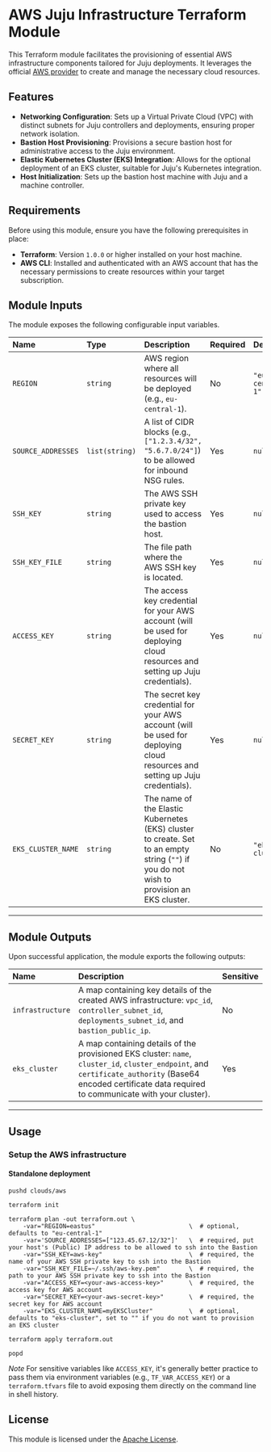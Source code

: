# AWS Juju Infrastructure Terraform Module

This Terraform module facilitates the provisioning of essential AWS infrastructure components tailored for Juju deployments. It leverages the official [AWS provider](https://registry.terraform.io/providers/hashicorp/aws/latest/docs) to create and manage the necessary cloud resources.

## Features

  * **Networking Configuration**: Sets up a Virtual Private Cloud (VPC) with distinct subnets for Juju controllers and deployments, ensuring proper network isolation.
  * **Bastion Host Provisioning**: Provisions a secure bastion host for administrative access to the Juju environment.
  * **Elastic Kubernetes Cluster (EKS) Integration**: Allows for the optional deployment of an EKS cluster, suitable for Juju's Kubernetes integration.
  * **Host Initialization**: Sets up the bastion host machine with Juju and a machine controller.

## Requirements

Before using this module, ensure you have the following prerequisites in place:

  * **Terraform**: Version `1.0.0` or higher installed on your host machine.
  * **AWS CLI**: Installed and authenticated with an AWS account that has the necessary permissions to create resources within your target subscription.

## Module Inputs

The module exposes the following configurable input variables.

| Name               | Type           | Description                                                                                                                               | Required | Default          |
|:-------------------|:---------------|:------------------------------------------------------------------------------------------------------------------------------------------|:---------|:-----------------|
| `REGION`           | `string`       | AWS region where all resources will be deployed (e.g., `eu-central-1`).                                                                   | No       | `"eu-central-1"` |
| `SOURCE_ADDRESSES` | `list(string)` | A list of CIDR blocks (e.g., `["1.2.3.4/32", "5.6.7.0/24"]`) to be allowed for inbound NSG rules.                                         | Yes      | `null`           |
| `SSH_KEY`          | `string`       | The AWS SSH private key used to access the bastion host.                                                                                  | Yes      | `null`           |
| `SSH_KEY_FILE`     | `string`       | The file path where the AWS SSH key is located.                                                                                           | Yes      | `null`           |
| `ACCESS_KEY`       | `string`       | The access key credential for your AWS account (will be used for deploying cloud resources and setting up Juju credentials).              | Yes      | `null`           |
| `SECRET_KEY`       | `string`       | The secret key credential for your AWS account (will be used for deploying cloud resources and setting up Juju credentials).              | Yes      | `null`           |
| `EKS_CLUSTER_NAME` | `string`       | The name of the Elastic Kubernetes (EKS) cluster to create. Set to an empty string (`""`) if you do not wish to provision an EKS cluster. | No       | `"eks-cluster"`  |

---

## Module Outputs

Upon successful application, the module exports the following outputs:


| Name             | Description                                                                                                                                                                                                 | Sensitive |
|:-----------------|:------------------------------------------------------------------------------------------------------------------------------------------------------------------------------------------------------------| :-------- |
| `infrastructure` | A map containing key details of the created AWS infrastructure: `vpc_id`, `controller_subnet_id`, `deployments_subnet_id`, and `bastion_public_ip`.                                                         | No        |
| `eks_cluster`    | A map containing details of the provisioned EKS cluster: `name`, `cluster_id`, `cluster_endpoint`, and `certificate_authority` (Base64 encoded certificate data required to communicate with your cluster). | Yes       |

---

## Usage

### Setup the AWS infrastructure

#### Standalone deployment

```shell
pushd clouds/aws

terraform init 

terraform plan -out terraform.out \
    -var="REGION=eastus"                          \  # optional, defaults to "eu-central-1"
    -var='SOURCE_ADDRESSES=["123.45.67.12/32"]'   \  # required, put your host's (Public) IP address to be allowed to ssh into the Bastion
    -var="SSH_KEY=aws-key"                        \  # required, the name of your AWS SSH private key to ssh into the Bastion
    -var="SSH_KEY_FILE=~/.ssh/aws-key.pem"        \  # required, the path to your AWS SSH private key to ssh into the Bastion
    -var="ACCESS_KEY=<your-aws-access-key>"       \  # required, the access key for AWS account
    -var="SECRET_KEY=<your-aws-secret-key>"       \  # required, the secret key for AWS account
    -var="EKS_CLUSTER_NAME=myEKSCluster"          \  # optional, defaults to "eks-cluster", set to "" if you do not want to provision an EKS cluster

terraform apply terraform.out

popd
```

*Note* For sensitive variables like `ACCESS_KEY`, it's generally better practice to pass them via environment variables (e.g., `TF_VAR_ACCESS_KEY`) or a `terraform.tfvars` file to avoid exposing them directly on the command line in shell history.

## License

This module is licensed under the [Apache License](../../LICENSE).

